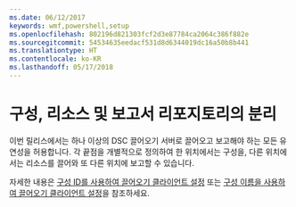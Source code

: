 ```yaml
---
ms.date: 06/12/2017
keywords: wmf,powershell,setup
ms.openlocfilehash: 802196d821303fcf2d3e87784ca2064c386f882e
ms.sourcegitcommit: 54534635eedacf531d8d6344019dc16a50b8b441
ms.translationtype: HT
ms.contentlocale: ko-KR
ms.lasthandoff: 05/17/2018
---
```

# <a name="separation-of-configuration-resource-and-report-repositories"></a>구성, 리소스 및 보고서 리포지토리의 분리

이번 릴리스에서는 하나 이상의 DSC 끌어오기 서버로 끌어오고 보고해야 하는 모든 유연성을 허용합니다. 각 끝점을 개별적으로 정의하여 한 위치에서는 구성을, 다른 위치에서는 리소스를 끌어와 또 다른 위치에 보고할 수 있습니다.

자세한 내용은 [구성 ID를 사용하여 끌어오기 클라이언트 설정](https://msdn.microsoft.com/powershell/dsc/pullclientconfigid) 또는 [구성 이름을 사용하여 끌어오기 클라이언트 설정](https://msdn.microsoft.com/powershell/dsc/pullclientconfignames)을 참조하세요.
